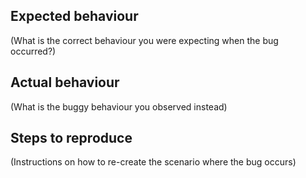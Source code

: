 ## Expected behaviour

(What is the correct behaviour you were expecting when the bug occurred?)

## Actual behaviour

(What is the buggy behaviour you observed instead)

## Steps to reproduce

(Instructions on how to re-create the scenario where the bug occurs)
